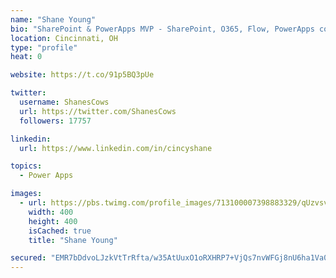 ```yaml
---
name: "Shane Young"
bio: "SharePoint & PowerApps MVP - SharePoint, O365, Flow, PowerApps consulting? @PowerApps911 | Pure Snark? You found it."
location: Cincinnati, OH
type: "profile"
heat: 0

website: https://t.co/91p5BQ3pUe

twitter:
  username: ShanesCows
  url: https://twitter.com/ShanesCows
  followers: 17757

linkedin:
  url: https://www.linkedin.com/in/cincyshane

topics:
  - Power Apps

images:
  - url: https://pbs.twimg.com/profile_images/713100007398883329/qUzvsvQ3_400x400.jpg
    width: 400
    height: 400
    isCached: true
    title: "Shane Young"

secured: "EMR7bDdvoLJzkVtTrRfta/w35AtUuxO1oRXHRP7+VjQs7nvWFGj8nU6ha1Va0w/85txOzg263cRh6IMcKrlU1MQMb0UHGlOB0zoqJB1SGAnsEkr/4gjNIFMgUKikFvq2lWuNIbX6LcjHdg48qOy/2zfZECM1JYOa8/K7QdrYbOh3qlR6p5iNsVYecLoTfhf2LkfyNg2DTAYPMySHl4oqoPy/QA3YQSSGqcc2snYG2WSEJj4Texl0YeKl8NuyfJL9Lv0YrToYT9AtabHriwHdm2IjXzc4gsViNn8rj1/F8sB+wixq+Z43tC1u1zv3hFSBR4ejKf3DhRRzyq76RQOAuAx4EpPr3YyceaMs049B0fZW2b7opRGkxDCSI8atqbGDTrhbCe8cdEfMD4CtilPfd56Ii2dNt9qI+ljywOxCpqk=;0XxrVv6vcifL8f6VkV72wQ=="
---
```


